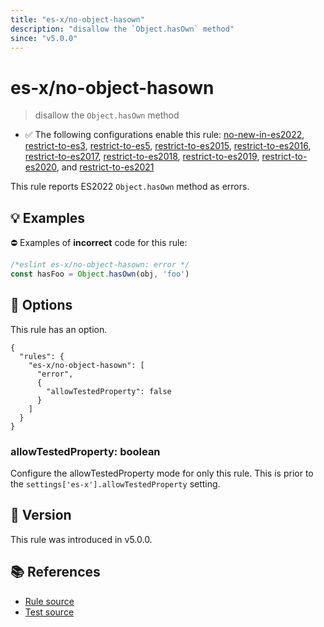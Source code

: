 ```yaml
---
title: "es-x/no-object-hasown"
description: "disallow the `Object.hasOwn` method"
since: "v5.0.0"
---
```


# es-x/no-object-hasown
> disallow the `Object.hasOwn` method

- ✅ The following configurations enable this rule: [no-new-in-es2022], [restrict-to-es3], [restrict-to-es5], [restrict-to-es2015], [restrict-to-es2016], [restrict-to-es2017], [restrict-to-es2018], [restrict-to-es2019], [restrict-to-es2020], and [restrict-to-es2021]

This rule reports ES2022 `Object.hasOwn` method as errors.

## 💡 Examples

⛔ Examples of **incorrect** code for this rule:

<eslint-playground type="bad">

```js
/*eslint es-x/no-object-hasown: error */
const hasFoo = Object.hasOwn(obj, 'foo')
```

</eslint-playground>

## 🔧 Options

This rule has an option.

```jsonc
{
  "rules": {
    "es-x/no-object-hasown": [
      "error",
      {
        "allowTestedProperty": false
      }
    ]
  }
}
```

### allowTestedProperty: boolean

Configure the allowTestedProperty mode for only this rule.
This is prior to the `settings['es-x'].allowTestedProperty` setting.

## 🚀 Version

This rule was introduced in v5.0.0.

## 📚 References

- [Rule source](https://github.com/eslint-community/eslint-plugin-es-x/blob/master/lib/rules/no-object-hasown.js)
- [Test source](https://github.com/eslint-community/eslint-plugin-es-x/blob/master/tests/lib/rules/no-object-hasown.js)

[no-new-in-es2022]: ../configs/index.md#no-new-in-es2022
[restrict-to-es3]: ../configs/index.md#restrict-to-es3
[restrict-to-es5]: ../configs/index.md#restrict-to-es5
[restrict-to-es2015]: ../configs/index.md#restrict-to-es2015
[restrict-to-es2016]: ../configs/index.md#restrict-to-es2016
[restrict-to-es2017]: ../configs/index.md#restrict-to-es2017
[restrict-to-es2018]: ../configs/index.md#restrict-to-es2018
[restrict-to-es2019]: ../configs/index.md#restrict-to-es2019
[restrict-to-es2020]: ../configs/index.md#restrict-to-es2020
[restrict-to-es2021]: ../configs/index.md#restrict-to-es2021
